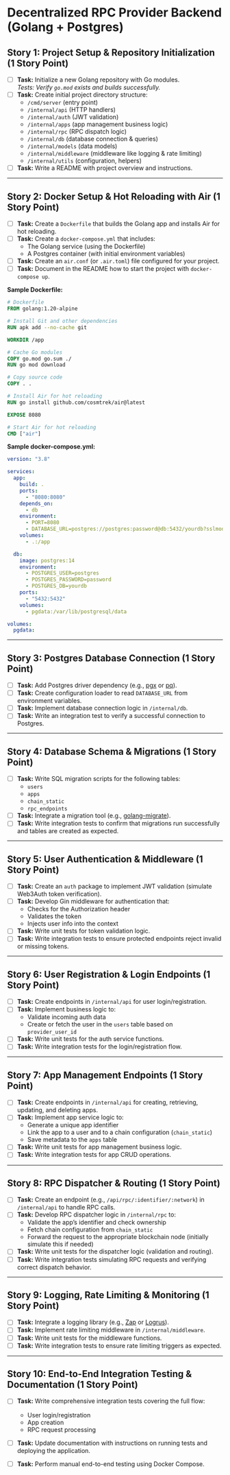 # Decentralized RPC Provider Backend (Golang + Postgres)

## Story 1: Project Setup & Repository Initialization (1 Story Point)
- [ ] **Task:** Initialize a new Golang repository with Go modules.  
  _Tests: Verify `go.mod` exists and builds successfully._
- [ ] **Task:** Create initial project directory structure:
  - `/cmd/server` (entry point)
  - `/internal/api` (HTTP handlers)
  - `/internal/auth` (JWT validation)
  - `/internal/apps` (app management business logic)
  - `/internal/rpc` (RPC dispatch logic)
  - `/internal/db` (database connection & queries)
  - `/internal/models` (data models)
  - `/internal/middleware` (middleware like logging & rate limiting)
  - `/internal/utils` (configuration, helpers)
- [ ] **Task:** Write a README with project overview and instructions.

---

## Story 2: Docker Setup & Hot Reloading with Air (1 Story Point)
- [ ] **Task:** Create a `Dockerfile` that builds the Golang app and installs Air for hot reloading.
- [ ] **Task:** Create a `docker-compose.yml` that includes:
  - The Golang service (using the Dockerfile)
  - A Postgres container (with initial environment variables)
- [ ] **Task:** Create an `air.conf` (or `.air.toml`) file configured for your project.
- [ ] **Task:** Document in the README how to start the project with `docker-compose up`.

**Sample Dockerfile:**
```dockerfile
# Dockerfile
FROM golang:1.20-alpine

# Install Git and other dependencies
RUN apk add --no-cache git

WORKDIR /app

# Cache Go modules
COPY go.mod go.sum ./
RUN go mod download

# Copy source code
COPY . .

# Install Air for hot reloading
RUN go install github.com/cosmtrek/air@latest

EXPOSE 8080

# Start Air for hot reloading
CMD ["air"]
```

**Sample docker-compose.yml:**
```yaml
version: "3.8"

services:
  app:
    build: .
    ports:
      - "8080:8080"
    depends_on:
      - db
    environment:
      - PORT=8080
      - DATABASE_URL=postgres://postgres:password@db:5432/yourdb?sslmode=disable
    volumes:
      - .:/app

  db:
    image: postgres:14
    environment:
      - POSTGRES_USER=postgres
      - POSTGRES_PASSWORD=password
      - POSTGRES_DB=yourdb
    ports:
      - "5432:5432"
    volumes:
      - pgdata:/var/lib/postgresql/data

volumes:
  pgdata:
```

---

## Story 3: Postgres Database Connection (1 Story Point)
- [ ] **Task:** Add Postgres driver dependency (e.g., [pgx](https://github.com/jackc/pgx) or [pq](https://github.com/lib/pq)).
- [ ] **Task:** Create configuration loader to read `DATABASE_URL` from environment variables.
- [ ] **Task:** Implement database connection logic in `/internal/db`.
- [ ] **Task:** Write an integration test to verify a successful connection to Postgres.

---

## Story 4: Database Schema & Migrations (1 Story Point)
- [ ] **Task:** Write SQL migration scripts for the following tables:
  - `users`
  - `apps`
  - `chain_static`
  - `rpc_endpoints`
- [ ] **Task:** Integrate a migration tool (e.g., [golang-migrate](https://github.com/golang-migrate/migrate)).
- [ ] **Task:** Write integration tests to confirm that migrations run successfully and tables are created as expected.

---

## Story 5: User Authentication & Middleware (1 Story Point)
- [ ] **Task:** Create an `auth` package to implement JWT validation (simulate Web3Auth token verification).
- [ ] **Task:** Develop Gin middleware for authentication that:
  - Checks for the Authorization header
  - Validates the token
  - Injects user info into the context
- [ ] **Task:** Write unit tests for token validation logic.
- [ ] **Task:** Write integration tests to ensure protected endpoints reject invalid or missing tokens.

---

## Story 6: User Registration & Login Endpoints (1 Story Point)
- [ ] **Task:** Create endpoints in `/internal/api` for user login/registration.
- [ ] **Task:** Implement business logic to:
  - Validate incoming auth data
  - Create or fetch the user in the `users` table based on `provider_user_id`
- [ ] **Task:** Write unit tests for the auth service functions.
- [ ] **Task:** Write integration tests for the login/registration flow.

---

## Story 7: App Management Endpoints (1 Story Point)
- [ ] **Task:** Create endpoints in `/internal/api` for creating, retrieving, updating, and deleting apps.
- [ ] **Task:** Implement app service logic to:
  - Generate a unique app identifier
  - Link the app to a user and to a chain configuration (`chain_static`)
  - Save metadata to the `apps` table
- [ ] **Task:** Write unit tests for app management business logic.
- [ ] **Task:** Write integration tests for app CRUD operations.

---

## Story 8: RPC Dispatcher & Routing (1 Story Point)
- [ ] **Task:** Create an endpoint (e.g., `/api/rpc/:identifier/:network`) in `/internal/api` to handle RPC calls.
- [ ] **Task:** Develop RPC dispatcher logic in `/internal/rpc` to:
  - Validate the app’s identifier and check ownership
  - Fetch chain configuration from `chain_static`
  - Forward the request to the appropriate blockchain node (initially simulate this if needed)
- [ ] **Task:** Write unit tests for the dispatcher logic (validation and routing).
- [ ] **Task:** Write integration tests simulating RPC requests and verifying correct dispatch behavior.

---

## Story 9: Logging, Rate Limiting & Monitoring (1 Story Point)
- [ ] **Task:** Integrate a logging library (e.g., [Zap](https://github.com/uber-go/zap) or [Logrus](https://github.com/sirupsen/logrus)).
- [ ] **Task:** Implement rate limiting middleware in `/internal/middleware`.
- [ ] **Task:** Write unit tests for the middleware functions.
- [ ] **Task:** Write integration tests to ensure rate limiting triggers as expected.

---

## Story 10: End-to-End Integration Testing & Documentation (1 Story Point)
- [ ] **Task:** Write comprehensive integration tests covering the full flow:
  - User login/registration
  - App creation
  - RPC request processing
- [ ] **Task:** Update documentation with instructions on running tests and deploying the application.
- [ ] **Task:** Perform manual end-to-end testing using Docker Compose.

